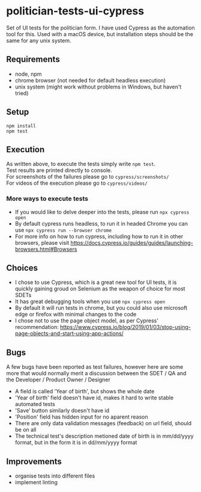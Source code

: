 # politician-tests-ui-cypress

Set of UI tests for the politician form. I have used Cypress as the automation tool for this. Used with a macOS device, but installation steps should be the same for any unix system.

## Requirements
* node, npm
* chrome browser (not needed for default headless execution)
* unix system (might work without problems in Windows, but haven't tried)

## Setup
```
npm install
npm test
```

## Execution
As written above, to execute the tests simply write `npm test`.   
Test results are printed directly to console.   
For screenshots of the failures please go to `cypress/screenshots/`   
For videos of the execution please go to `cypress/videos/`   

### More ways to execute tests
* If you would like to delve deeper into the tests, please run `npx cypress open`
* By default cypress runs headless, to run it in headed Chrome you can use `npx cypress run --browser chrome`
* For more info on how to run cypress, including how to run it in other browsers, please visit https://docs.cypress.io/guides/guides/launching-browsers.html#Browsers

## Choices
* I chose to use Cypress, which is a great new tool for UI tests, it is quickly gaining groud on Selenium as the weapon of choice for most SDETs
* It has great debugging tools when you use `npx cypress open`
* By default it will run tests in chrome, but you could also use microsoft edge or firefox with minimal changes to the code
* I chose not to use the page object model, as per Cypress' recommendation: https://www.cypress.io/blog/2019/01/03/stop-using-page-objects-and-start-using-app-actions/

## Bugs
A few bugs have been reported as test failures, however here are some more that would normally merit a discussion between the SDET / QA and the Developer / Product Owner / Designer
* A field is called 'Year of birth', but shows the whole date
* 'Year of birth' field doesn't have id, makes it hard to write stable automated tests
* 'Save' button similarly doesn't have id
* 'Position' field has hidden input for no aparent reason
* There are only data validation messages (feedback) on url field, should be on all
* The technical test's description metioned date of birth is in mm/dd/yyyy format, but in the form it is in dd/mm/yyyy format

## Improvements
* organise tests into different files
* implement linting
